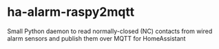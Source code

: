 # ha-alarm-raspy2mqtt
Small Python daemon to read normally-closed (NC) contacts from wired alarm sensors and publish them over MQTT for HomeAssistant
